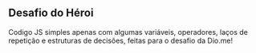 ## Desafio do Héroi

Codigo JS simples apenas com algumas variáveis, operadores, laços de repetição e estruturas de decisões, feitas para o desafio da Dio.me!